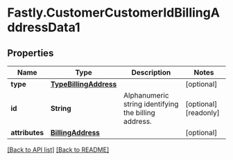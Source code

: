 # Fastly.CustomerCustomerIdBillingAddressData1

## Properties

Name | Type | Description | Notes
------------ | ------------- | ------------- | -------------
**type** | [**TypeBillingAddress**](TypeBillingAddress.md) |  | [optional] 
**id** | **String** | Alphanumeric string identifying the billing address. | [optional] [readonly] 
**attributes** | [**BillingAddress**](BillingAddress.md) |  | [optional] 


[[Back to API list]](../../README.md#endpoints) [[Back to README]](../../README.md)
